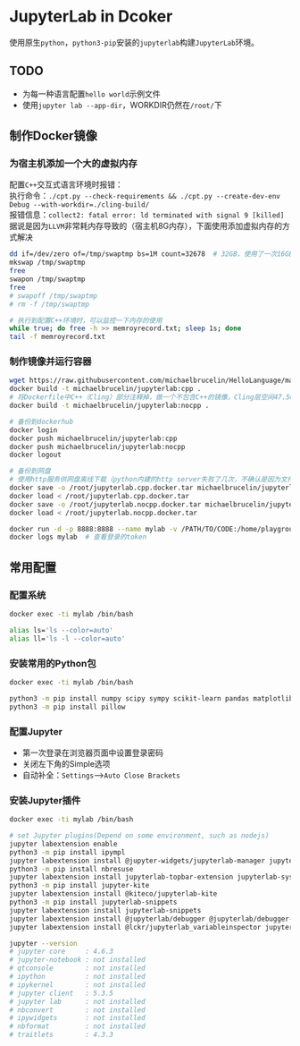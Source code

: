 # JupyterLab in Dcoker

使用原生`python`，`python3-pip`安装的`jupyterlab`构建`JupyterLab`环境。

## TODO

- 为每一种语言配置`hello world`示例文件
- 使用`jupyter lab --app-dir`，WORKDIR仍然在`/root/`下

## 制作Docker镜像

### 为宿主机添加一个大的虚拟内存

配置`C++`交互式语言环境时报错：  
执行命令：`./cpt.py --check-requirements && ./cpt.py --create-dev-env Debug --with-workdir=./cling-build/`  
报错信息：`collect2: fatal error: ld terminated with signal 9 [killed]`  
据说是因为`LLVM`非常耗内存导致的（宿主机8G内存），下面使用添加虚拟内存的方式解决

```bash
dd if=/dev/zero of=/tmp/swaptmp bs=1M count=32678  # 32GB，使用了一次16GB，仍然报错
mkswap /tmp/swaptmp
free
swapon /tmp/swaptmp
free
# swapoff /tmp/swaptmp
# rm -f /tmp/swaptmp

# 执行到配置C++环境时，可以监控一下内存的使用
while true; do free -h >> memroyrecord.txt; sleep 1s; done
tail -f memroyrecord.txt
```

### 制作镜像并运行容器

```bash
wget https://raw.githubusercontent.com/michaelbrucelin/HelloLanguage/main/DevOps/Docker/Template/JupyterLab/Dockerfile
docker build -t michaelbrucelin/jupyterlab:cpp .
# 将Dockerfile中C++（Cling）部分注释掉，做一个不包含C++的镜像，Cling层空间47.5GB，太大了
docker build -t michaelbrucelin/jupyterlab:nocpp .

# 备份到dockerhub
docker login
docker push michaelbrucelin/jupyterlab:cpp
docker push michaelbrucelin/jupyterlab:nocpp
docker logout

# 备份到网盘
# 使用http服务供网盘离线下载（python内建的http server失败了几次，不确认是因为文件太大不稳定还是什么其他原因，最后用的nginx解决的）
docker save -o /root/jupyterlab.cpp.docker.tar michaelbrucelin/jupyterlab:cpp
docker load < /root/jupyterlab.cpp.docker.tar
docker save -o /root/jupyterlab.nocpp.docker.tar michaelbrucelin/jupyterlab:nocpp
docker load < /root/jupyterlab.nocpp.docker.tar

docker run -d -p 8888:8888 --name mylab -v /PATH/TO/CODE:/home/playground michaelbrucelin/jupyterlab:[no]cpp
docker logs mylab  # 查看登录的token
```

## 常用配置

### 配置系统

```bash
docker exec -ti mylab /bin/bash

alias ls='ls --color=auto'
alias ll='ls -l --color=auto'
```

### 安装常用的Python包

```bash
docker exec -ti mylab /bin/bash

python3 -m pip install numpy scipy sympy scikit-learn pandas matplotlib seaborn
python3 -m pip install pillow
```

### 配置Jupyter

- 第一次登录在浏览器页面中设置登录密码
- 关闭左下角的Simple选项
- 自动补全：`Settings`——>`Auto Close Brackets`

### 安装Jupyter插件

```bash
docker exec -ti mylab /bin/bash

# set Jupyter plugins(Depend on some environment, such as nodejs)
jupyter labextension enable
python3 -m pip install ipympl
jupyter labextension install @jupyter-widgets/jupyterlab-manager jupyter-matplotlib
python3 -m pip install nbresuse
jupyter labextension install jupyterlab-topbar-extension jupyterlab-system-monitor
python3 -m pip install jupyter-kite
jupyter labextension install @kiteco/jupyterlab-kite
python3 -m pip install jupyterlab-snippets
jupyter labextension install jupyterlab-snippets
jupyter labextension install @jupyterlab/debugger @jupyterlab/debugger-extension @jupyterlab/latex @jupyterlab/katex-extension @jupyterlab/toc-extension @jupyterlab/geojson-extension
jupyter labextension install @lckr/jupyterlab_variableinspector jupyterlab-drawio jupyterlab-execute-time jupyterlab-spreadsheet

jupyter --version
# jupyter core     : 4.6.3
# jupyter-notebook : not installed
# qtconsole        : not installed
# ipython          : not installed
# ipykernel        : not installed
# jupyter client   : 5.3.5
# jupyter lab      : not installed
# nbconvert        : not installed
# ipywidgets       : not installed
# nbformat         : not installed
# traitlets        : 4.3.3
```
